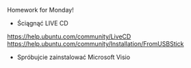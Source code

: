 Homework for Monday!

* Ściągnąć LIVE CD

https://help.ubuntu.com/community/LiveCD
https://help.ubuntu.com/community/Installation/FromUSBStick

* Spróbujcie zainstalować Microsoft Visio